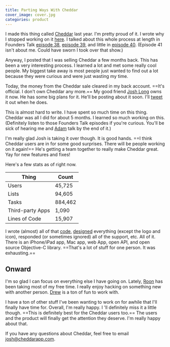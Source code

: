 ```yaml
---
title: Parting Ways With Cheddar
cover_image: cover.jpg
categories: product
---
```


I made this thing called [Cheddar](https://cheddarapp.com) last year. I'm pretty proud of it. I wrote why I stopped working on it [here](/changes). I talked about this whole process at length in Founders Talk [episode 38](http://5by5.tv/founderstalk/38), [episode 39](http://5by5.tv/founderstalk/39), and little in [episode 40](http://5by5.tv/founderstalk/40). (Episode 41 isn't about me. Could have sworn I took over that show.)

Anyway, I posted that I was selling Cheddar a few months back. This has been a very interesting process. I learned a lot and met some really cool people. My biggest take away is most people just wanted to find out a lot because they were curious and were just wasting my time.

Today, the money from the Cheddar sale cleared in my back account. ==It's official. I don't own Cheddar any more.== My good friend [Josh Long](https://twitter.com/joshlong) owns it now. He has some big plans for it. He'll be posting about it soon. I'll [tweet](https://twitter.com/soffes) it out when he does.

This is almost hard to write. I have spent so much time on this thing. Cheddar was all I did for about 5 months. I learned so much working on this. (Definitely listen to those Founders Talk episodes if you're curious. You'll be sick of hearing me and [Adam](https://twitter.com/adamstac) talk by the end of it.)

I'm really glad Josh is taking it over though. It is good hands. ==I think Cheddar users are in for some good surprises. There will be people working on it again!== He's getting a team together to really make Cheddar great. Yay for new features and fixes!

Here's a few stats as of right now.

Thing             | Count
------------------|--------
Users             | 45,725
Lists             | 94,605
Tasks             | 884,462
Third-party Apps  | 1,090
Lines of Code     | 15,907

I wrote (almost) all of that [code](https://github.com/soffes), [designed](https://dribbble.com/soffes) everything (except the logo and icon), responded (or sometimes ignored) all of the support, etc. All of it. There is an iPhone/iPad app, Mac app, web App, open API, and open source Objective-C library. ==That's a lot of stuff for one person. It was exhausting.==

## Onward

I'm so glad I can focus on everything else I have going on. Lately, [Roon](http://roon.io) has been taking most of my free time. I really enjoy hacking on something new with another person. [Drew](http://drew.roon.io) is a ton of fun to work with.

I have a ton of other stuff I've been wanting to work on for awhile that I'll finally have time for. Overall, I'm really happy. I 'll definitely miss it a little though. ==This is definitely best for the Cheddar users too.== The users and the product will finally get the attention they deserve. I'm really happy about that.

If you have any questions about Cheddar, feel free to email <josh@cheddarapp.com>.
